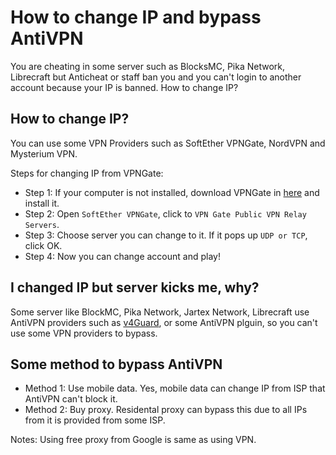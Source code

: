 # How to change IP and bypass AntiVPN
You are cheating in some server such as BlocksMC, Pika Network, Librecraft but Anticheat or staff ban you and you can't login to another account because your IP is banned. How to change IP?

## How to change IP?
You can use some VPN Providers such as SoftEther VPNGate, NordVPN and Mysterium VPN.

Steps for changing IP from VPNGate:
- Step 1: If your computer is not installed, download VPNGate in [here](https://www.vpngate.net/en/download.aspx) and install it.
- Step 2: Open `SoftEther VPNGate`, click to `VPN Gate Public VPN Relay Servers`.
- Step 3: Choose server you can change to it. If it pops up `UDP or TCP`, click OK.
- Step 4: Now you can change account and play!

## I changed IP but server kicks me, why?
Some server like BlockMC, Pika Network, Jartex Network, Librecraft use AntiVPN providers such as [v4Guard](https://v4guard.io/), or some AntiVPN plguin, so you can't use some VPN providers to bypass.

## Some method to bypass AntiVPN

- Method 1: Use mobile data. Yes, mobile data can change IP from ISP that AntiVPN can't block it.
- Method 2: Buy proxy. Residental proxy can bypass this due to all IPs from it is provided from some ISP.

Notes: Using free proxy from Google is same as using VPN.